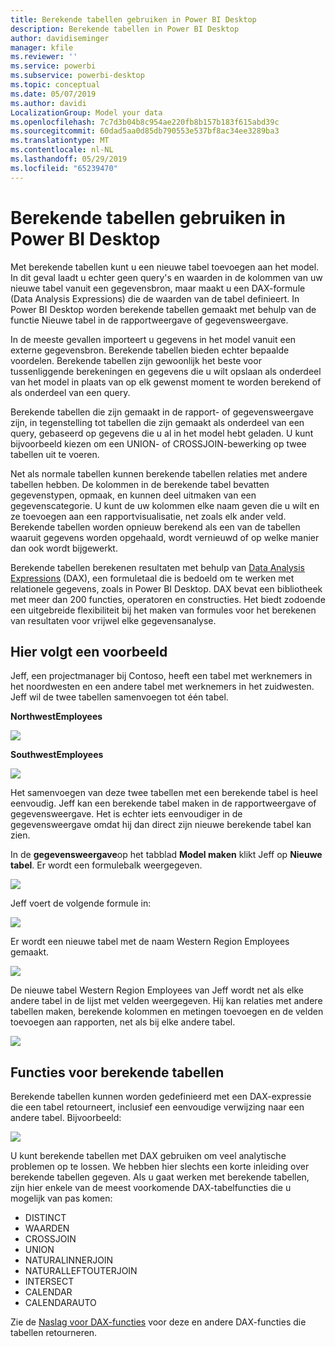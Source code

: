 ```yaml
---
title: Berekende tabellen gebruiken in Power BI Desktop
description: Berekende tabellen in Power BI Desktop
author: davidiseminger
manager: kfile
ms.reviewer: ''
ms.service: powerbi
ms.subservice: powerbi-desktop
ms.topic: conceptual
ms.date: 05/07/2019
ms.author: davidi
LocalizationGroup: Model your data
ms.openlocfilehash: 7c7d3b04b8c954ae220fb8b157b183f615abd39c
ms.sourcegitcommit: 60dad5aa0d85db790553e537bf8ac34ee3289ba3
ms.translationtype: MT
ms.contentlocale: nl-NL
ms.lasthandoff: 05/29/2019
ms.locfileid: "65239470"
---
```

# <a name="using-calculated-tables-in-power-bi-desktop"></a>Berekende tabellen gebruiken in Power BI Desktop
Met berekende tabellen kunt u een nieuwe tabel toevoegen aan het model. In dit geval laadt u echter geen query's en waarden in de kolommen van uw nieuwe tabel vanuit een gegevensbron, maar maakt u een DAX-formule (Data Analysis Expressions) die de waarden van de tabel definieert. In Power BI Desktop worden berekende tabellen gemaakt met behulp van de functie Nieuwe tabel in de rapportweergave of gegevensweergave.

In de meeste gevallen importeert u gegevens in het model vanuit een externe gegevensbron. Berekende tabellen bieden echter bepaalde voordelen. Berekende tabellen zijn gewoonlijk het beste voor tussenliggende berekeningen en gegevens die u wilt opslaan als onderdeel van het model in plaats van op elk gewenst moment te worden berekend of als onderdeel van een query.

Berekende tabellen die zijn gemaakt in de rapport- of gegevensweergave zijn, in tegenstelling tot tabellen die zijn gemaakt als onderdeel van een query, gebaseerd op gegevens die u al in het model hebt geladen. U kunt bijvoorbeeld kiezen om een UNION- of CROSSJOIN-bewerking op twee tabellen uit te voeren.

Net als normale tabellen kunnen berekende tabellen relaties met andere tabellen hebben. De kolommen in de berekende tabel bevatten gegevenstypen, opmaak, en kunnen deel uitmaken van een gegevenscategorie. U kunt de uw kolommen elke naam geven die u wilt en ze toevoegen aan een rapportvisualisatie, net zoals elk ander veld. Berekende tabellen worden opnieuw berekend als een van de tabellen waaruit gegevens worden opgehaald, wordt vernieuwd of op welke manier dan ook wordt bijgewerkt.

Berekende tabellen berekenen resultaten met behulp van [Data Analysis Expressions](https://msdn.microsoft.com/library/gg413422.aspx) (DAX), een formuletaal die is bedoeld om te werken met relationele gegevens, zoals in Power BI Desktop. DAX bevat een bibliotheek met meer dan 200 functies, operatoren en constructies. Het biedt zodoende een uitgebreide flexibiliteit bij het maken van formules voor het berekenen van resultaten voor vrijwel elke gegevensanalyse.

## <a name="lets-look-at-an-example"></a>Hier volgt een voorbeeld
Jeff, een projectmanager bij Contoso, heeft een tabel met werknemers in het noordwesten en een andere tabel met werknemers in het zuidwesten. Jeff wil de twee tabellen samenvoegen tot één tabel.

**NorthwestEmployees**

 ![](media/desktop-calculated-tables/calctables_nwempl.png)

**SouthwestEmployees**

 ![](media/desktop-calculated-tables/calctables_swempl.png)

Het samenvoegen van deze twee tabellen met een berekende tabel is heel eenvoudig. Jeff kan een berekende tabel maken in de rapportweergave of gegevensweergave. Het is echter iets eenvoudiger in de gegevensweergave omdat hij dan direct zijn nieuwe berekende tabel kan zien.

In de **gegevensweergave**op het tabblad **Model maken** klikt Jeff op **Nieuwe tabel**. Er wordt een formulebalk weergegeven.

 ![](media/desktop-calculated-tables/calctables_formulabarempty.png)

Jeff voert de volgende formule in:

 ![](media/desktop-calculated-tables/calctables_formulabarformula.png)

Er wordt een nieuwe tabel met de naam Western Region Employees gemaakt.

 ![](media/desktop-calculated-tables/calctables_westregionempl.png)

De nieuwe tabel Western Region Employees van Jeff wordt net als elke andere tabel in de lijst met velden weergegeven. Hij kan relaties met andere tabellen maken, berekende kolommen en metingen toevoegen en de velden toevoegen aan rapporten, net als bij elke andere tabel.

 ![](media/desktop-calculated-tables/calctables_fieldlist.png)

## <a name="functions-for-calculated-tables"></a>Functies voor berekende tabellen
Berekende tabellen kunnen worden gedefinieerd met een DAX-expressie die een tabel retourneert, inclusief een eenvoudige verwijzing naar een andere tabel. Bijvoorbeeld:

 ![](media/desktop-calculated-tables/calctables_formulabarsimpleformula.png)

U kunt berekende tabellen met DAX gebruiken om veel analytische problemen op te lossen. We hebben hier slechts een korte inleiding over berekende tabellen gegeven. Als u gaat werken met berekende tabellen, zijn hier enkele van de meest voorkomende DAX-tabelfuncties die u mogelijk van pas komen:

* DISTINCT
* WAARDEN
* CROSSJOIN
* UNION
* NATURALINNERJOIN
* NATURALLEFTOUTERJOIN
* INTERSECT
* CALENDAR
* CALENDARAUTO

Zie de [Naslag voor DAX-functies](https://msdn.microsoft.com/ee634396.aspx) voor deze en andere DAX-functies die tabellen retourneren.

